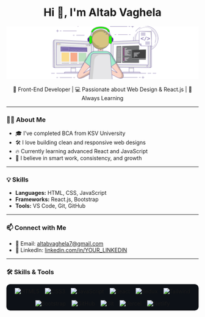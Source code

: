 <h1 align="center">Hi 👋, I'm Altab Vaghela</h1>

<img src="https://raw.githubusercontent.com/leorrose/leorrose/master/readme_header.gif">
<p align="center">
  🚀 Front-End Developer | 💻 Passionate about Web Design & React.js | 🌱 Always Learning  
</p>

---

### 👨‍💻 About Me

- 🎓 I’ve completed BCA from KSV University
- 🛠️ I love building clean and responsive web designs
- 🔥 Currently learning advanced React and JavaScript
- 🎯 I believe in smart work, consistency, and growth

---

### 💡 Skills

- **Languages:** HTML, CSS, JavaScript  
- **Frameworks:** React.js, Bootstrap  
- **Tools:** VS Code, Git, GitHub  

---

### 📫 Connect with Me

- 📧 Email: altabvaghela7@gmail.com  
- 💼 LinkedIn: [linkedin.com/in/YOUR_LINKEDIN](https://linkedin.com/in/YOUR_LINKEDIN)

---


### 🛠️ Skills & Tools
<div align="center" style="background-color:#0d1117; padding: 10px; border-radius: 10px; display: flex; align-items: center; justify-content: center; gap: 15px; flex-wrap: wrap;">
  <img src="https://img.icons8.com/color/48/html-5--v1.png" alt="HTML5" title="HTML5" />
  <img src="https://img.icons8.com/color/48/css3.png" alt="CSS3" title="CSS3" />
  <img src="https://img.icons8.com/color/48/javascript--v1.png" alt="JavaScript" title="JavaScript" />
  <img src="https://img.icons8.com/officel/48/react.png" alt="React" title="React" />
  <img src="https://img.icons8.com/color/48/redux.png" alt="Redux" title="Redux" />
  <img src="https://img.icons8.com/color/48/tailwind_css.png" alt="Tailwind" title="Tailwind CSS" />
  <img src="https://img.icons8.com/color/48/bootstrap.png" alt="Bootstrap" title="Bootstrap" />
  <img src="https://img.icons8.com/ios-glyphs/48/ffffff/github.png" alt="GitHub" title="GitHub" />
  <img src="https://img.icons8.com/color/48/git.png" alt="Git" title="Git" />
  <img src="https://img.icons8.com/ios-filled/50/ffffff/triangle.png" alt="Vercel" title="Vercel" />
  <img src="https://img.icons8.com/color/48/netlify.png" alt="Netlify" title="Netlify" />
</div>




